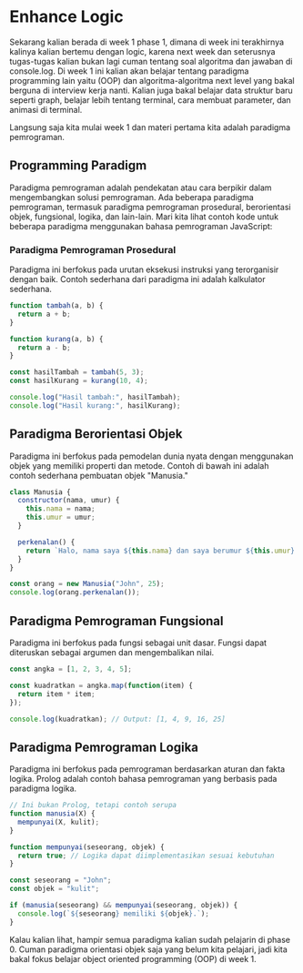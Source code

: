 # Enhance Logic

Sekarang kalian berada di week 1 phase 1, dimana di week ini terakhirnya kalinya kalian bertemu dengan logic, karena next week dan seterusnya tugas-tugas kalian bukan lagi cuman tentang soal algoritma dan jawaban di console.log. Di week 1 ini kalian akan belajar tentang paradigma programming lain yaitu (OOP) dan algoritma-algoritma next level yang bakal berguna di interview kerja nanti. Kalian juga bakal belajar data struktur baru seperti graph, belajar lebih tentang terminal, cara membuat parameter, dan animasi di terminal.

Langsung saja kita mulai week 1 dan materi pertama kita adalah paradigma pemrograman.

## Programming Paradigm

Paradigma pemrograman adalah pendekatan atau cara berpikir dalam mengembangkan solusi pemrograman. Ada beberapa paradigma pemrograman, termasuk paradigma pemrograman prosedural, berorientasi objek, fungsional, logika, dan lain-lain. Mari kita lihat contoh kode untuk beberapa paradigma menggunakan bahasa pemrograman JavaScript:

### Paradigma Pemrograman Prosedural

Paradigma ini berfokus pada urutan eksekusi instruksi yang terorganisir dengan baik. Contoh sederhana dari paradigma ini adalah kalkulator sederhana.

```javascript
function tambah(a, b) {
  return a + b;
}

function kurang(a, b) {
  return a - b;
}

const hasilTambah = tambah(5, 3);
const hasilKurang = kurang(10, 4);

console.log("Hasil tambah:", hasilTambah);
console.log("Hasil kurang:", hasilKurang);
```

## Paradigma Berorientasi Objek
Paradigma ini berfokus pada pemodelan dunia nyata dengan menggunakan objek yang memiliki properti dan metode. Contoh di bawah ini adalah contoh sederhana pembuatan objek "Manusia."

```js
class Manusia {
  constructor(nama, umur) {
    this.nama = nama;
    this.umur = umur;
  }

  perkenalan() {
    return `Halo, nama saya ${this.nama} dan saya berumur ${this.umur} tahun.`;
  }
}

const orang = new Manusia("John", 25);
console.log(orang.perkenalan());
```

## Paradigma Pemrograman Fungsional
Paradigma ini berfokus pada fungsi sebagai unit dasar. Fungsi dapat diteruskan sebagai argumen dan mengembalikan nilai.

```js
const angka = [1, 2, 3, 4, 5];

const kuadratkan = angka.map(function(item) {
  return item * item;
});

console.log(kuadratkan); // Output: [1, 4, 9, 16, 25]

```

## Paradigma Pemrograman Logika
Paradigma ini berfokus pada pemrograman berdasarkan aturan dan fakta logika. Prolog adalah contoh bahasa pemrograman yang berbasis pada paradigma logika.

```js
// Ini bukan Prolog, tetapi contoh serupa
function manusia(X) {
  mempunyai(X, kulit);
}

function mempunyai(seseorang, objek) {
  return true; // Logika dapat diimplementasikan sesuai kebutuhan
}

const seseorang = "John";
const objek = "kulit";

if (manusia(seseorang) && mempunyai(seseorang, objek)) {
  console.log(`${seseorang} memiliki ${objek}.`);
}

```


Kalau kalian lihat, hampir semua paradigma kalian sudah pelajarin di phase 0. Cuman paradigma orientasi objek saja yang belum kita pelajari, jadi kita bakal fokus belajar object oriented programming (OOP) di week 1.
